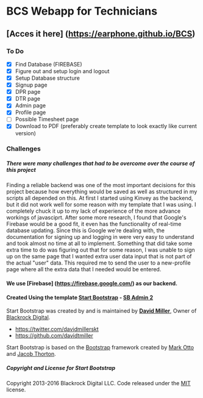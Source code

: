 # BCS Webapp for Technicians

## [Acces it here] (https://earphone.github.io/BCS)

### To Do
- [x] Find Database (FIREBASE)
- [x] Figure out and setup login and logout
- [X] Setup Database structure
- [X] Signup page
- [X] DPR page
- [X] DTR page
- [X] Admin page
- [X] Profile page
- [ ] Possible Timesheet page
- [X] Download to PDF (preferably create template to look exactly like current version)

### Challenges
##### There were many challenges that had to be overcome over the course of this project
Finding a reliable backend was one of the most important decisions for this project because how everything would be saved as well as structured in my scripts all depended on this.
At first I started using Kinvey as the backend, but it did not work well for some reason with my template that I was using. I completely chuck it up to my lack of experience of
the more advance workings of javasciprt. After some more research, I found that Google's Firebase would be a good fit, it even has the functionality of real-time database updating.
Since this is Google we're dealing with, the documentation for signing up and logging in were very easy to understand and took almost no time at all to implement. Something that
did take some extra time to do was figuring out that for some reason, I was unable to sign up on the same page that I wanted extra user data input that is not part of the actual
"user" data. This required me to send the user to a new-profile page where all the extra data that I needed would be entered.



#### We use [Firebase] (https://firebase.google.com/) as our backend.

#### Created Using the template [Start Bootstrap](http://startbootstrap.com/) - [SB Admin 2](http://startbootstrap.com/template-overviews/sb-admin-2/)

Start Bootstrap was created by and is maintained by **[David Miller](http://davidmiller.io/)**, Owner of [Blackrock Digital](http://blackrockdigital.io/).

* https://twitter.com/davidmillerskt
* https://github.com/davidtmiller

Start Bootstrap is based on the [Bootstrap](http://getbootstrap.com/) framework created by [Mark Otto](https://twitter.com/mdo) and [Jacob Thorton](https://twitter.com/fat).

##### Copyright and License for Start Bootstrap

Copyright 2013-2016 Blackrock Digital LLC. Code released under the [MIT](https://github.com/BlackrockDigital/startbootstrap-sb-admin-2/blob/gh-pages/LICENSE) license.
